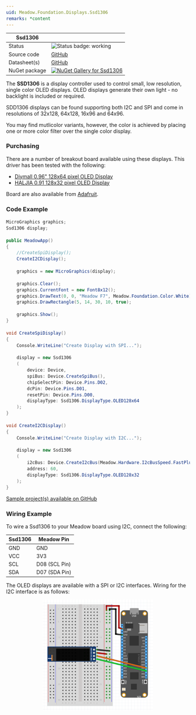 ```yaml
---
uid: Meadow.Foundation.Displays.Ssd1306
remarks: *content
---
```


| Ssd1306 | |
|--------|--------|
| Status | <img src="https://img.shields.io/badge/Working-brightgreen" style="width: auto; height: -webkit-fill-available;" alt="Status badge: working" /> |
| Source code | [GitHub](https://github.com/WildernessLabs/Meadow.Foundation/tree/main/Source/Meadow.Foundation.Peripherals/Displays.Ssd130x) |
| Datasheet(s) | [GitHub](https://github.com/WildernessLabs/Meadow.Foundation/tree/main/Source/Meadow.Foundation.Peripherals/Displays.Ssd130x/Datasheet) |
| NuGet package | <a href="https://www.nuget.org/packages/Meadow.Foundation.Displays.Ssd130x/" target="_blank"><img src="https://img.shields.io/nuget/v/Meadow.Foundation.Displays.Ssd130x.svg?label=Meadow.Foundation.Displays.Ssd130x" alt="NuGet Gallery for Ssd1306" /></a> |

The **SSD1306** is a display controller used to control small, low resolution, single color OLED displays. OLED displays generate their own light - no backlight is included or required.

SDD1306 displays can be found supporting both I2C and SPI and come in resolutions of 32x128, 64x128, 16x96 and 64x96.

You may find mutlicolor variants, however, the color is achieved by placing one or more color filter over the single color display.

### Purchasing

There are a number of breakout board available using these displays. This driver has been tested with the following:

* [Diymall 0.96" 128x64 pixel OLED Display](https://www.amazon.co.uk/gp/product/B0156CO67O/ref=oh_aui_detailpage_o01_s00?ie=UTF8&psc=1)
* [HALJIA 0.91 128x32 pixel OLED Display](https://www.amazon.co.uk/gp/product/B071Z18R1M/ref=oh_aui_detailpage_o03_s00?ie=UTF8&psc=1)

Board are also available from [Adafruit](www.adafruit.com).

### Code Example

```csharp
MicroGraphics graphics;
Ssd1306 display;

public MeadowApp()
{
    //CreateSpiDisplay();
    CreateI2CDisplay();

    graphics = new MicroGraphics(display);

    graphics.Clear();
    graphics.CurrentFont = new Font8x12();
    graphics.DrawText(0, 0, "Meadow F7", Meadow.Foundation.Color.White);
    graphics.DrawRectangle(5, 14, 30, 10, true);

    graphics.Show();
}

void CreateSpiDisplay()
{
    Console.WriteLine("Create Display with SPI...");

    display = new Ssd1306
    (
        device: Device,
        spiBus: Device.CreateSpiBus(),
        chipSelectPin: Device.Pins.D02,
        dcPin: Device.Pins.D01,
        resetPin: Device.Pins.D00,
        displayType: Ssd1306.DisplayType.OLED128x64
    );
}

void CreateI2CDisplay()
{
    Console.WriteLine("Create Display with I2C...");

    display = new Ssd1306
    (
        i2cBus: Device.CreateI2cBus(Meadow.Hardware.I2cBusSpeed.FastPlus),
        address: 60,
        displayType: Ssd1306.DisplayType.OLED128x32
    );
}

```

[Sample project(s) available on GitHub](https://github.com/WildernessLabs/Meadow.Foundation/tree/main/Source/Meadow.Foundation.Peripherals/Displays.Ssd130x/Samples/Ssd1306_Sample)

### Wiring Example

 To wire a Ssd1306 to your Meadow board using I2C, connect the following:

| Ssd1306 | Meadow Pin    |
|---------|---------------|
| GND     | GND           |
| VCC     | 3V3           |
| SCL     | D08 (SCL Pin) |
| SDA     | D07 (SDA Pin) |

The OLED displays are available with a SPI or I2C interfaces. Wiring for the I2C interface is as follows:

<img src="../../API_Assets/Meadow.Foundation.Displays.Ssd1306/Ssd1306_Fritzing.png" 
    style="width: 60%; display: block; margin-left: auto; margin-right: auto;" />





